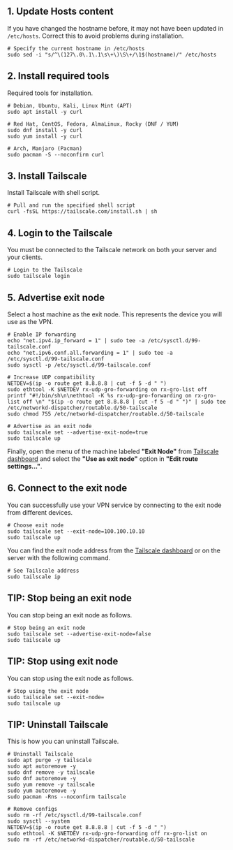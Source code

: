
## 1. Update Hosts content

If you have changed the hostname before, it may not have been updated in `/etc/hosts`. Correct this to avoid problems during installation.

```shell
# Specify the current hostname in /etc/hosts
sudo sed -i "s/^\(127\.0\.1\.1\s\+\)\S\+/\1$(hostname)/" /etc/hosts
```

## 2. Install required tools

Required tools for installation.

```shell
# Debian, Ubuntu, Kali, Linux Mint (APT)
sudo apt install -y curl

# Red Hat, CentOS, Fedora, AlmaLinux, Rocky (DNF / YUM)
sudo dnf install -y curl
sudo yum install -y curl

# Arch, Manjaro (Pacman)
sudo pacman -S --noconfirm curl
```

## 3. Install Tailscale

Install Tailscale with shell script.

```shell
# Pull and run the specified shell script
curl -fsSL https://tailscale.com/install.sh | sh
```

## 4. Login to the Tailscale

You must be connected to the Tailscale network on both your server and your clients.

```shell
# Login to the Tailscale
sudo tailscale login
```

## 5. Advertise exit node

Select a host machine as the exit node. This represents the device you will use as the VPN.

```shell
# Enable IP forwarding
echo "net.ipv4.ip_forward = 1" | sudo tee -a /etc/sysctl.d/99-tailscale.conf
echo "net.ipv6.conf.all.forwarding = 1" | sudo tee -a /etc/sysctl.d/99-tailscale.conf
sudo sysctl -p /etc/sysctl.d/99-tailscale.conf

# Increase UDP compatibility
NETDEV=$(ip -o route get 8.8.8.8 | cut -f 5 -d " ")
sudo ethtool -K $NETDEV rx-udp-gro-forwarding on rx-gro-list off
printf "#!/bin/sh\n\nethtool -K %s rx-udp-gro-forwarding on rx-gro-list off \n" "$(ip -o route get 8.8.8.8 | cut -f 5 -d " ")" | sudo tee /etc/networkd-dispatcher/routable.d/50-tailscale
sudo chmod 755 /etc/networkd-dispatcher/routable.d/50-tailscale

# Advertise as an exit node
sudo tailscale set --advertise-exit-node=true
sudo tailscale up
```

Finally, open the menu of the machine labeled **"Exit Node"** from [Tailscale dashboard](https://login.tailscale.com/admin/machines) and select the **"Use as exit node"** option in **"Edit route settings..."**.

## 6. Connect to the exit node

You can successfully use your VPN service by connecting to the exit node from different devices.

```shell
# Choose exit node
sudo tailscale set --exit-node=100.100.10.10
sudo tailscale up
```

You can find the exit node address from the [Tailscale dashboard](https://login.tailscale.com/admin/machines) or on the server with the following command.

```shell
# See Tailscale address
sudo tailscale ip
```

## TIP: Stop being an exit node

You can stop being an exit node as follows.

```shell
# Stop being an exit node
sudo tailscale set --advertise-exit-node=false
sudo tailscale up
```

## TIP: Stop using exit node

You can stop using the exit node as follows.

```shell
# Stop using the exit node
sudo tailscale set --exit-node=
sudo tailscale up
```

## TIP: Uninstall Tailscale

This is how you can uninstall Tailscale.

```shell
# Uninstall Tailscale
sudo apt purge -y tailscale
sudo apt autoremove -y
sudo dnf remove -y tailscale
sudo dnf autoremove -y
sudo yum remove -y tailscale
sudo yum autoremove -y
sudo pacman -Rns --noconfirm tailscale

# Remove configs
sudo rm -rf /etc/sysctl.d/99-tailscale.conf
sudo sysctl --system
NETDEV=$(ip -o route get 8.8.8.8 | cut -f 5 -d " ")
sudo ethtool -K $NETDEV rx-udp-gro-forwarding off rx-gro-list on
sudo rm -rf /etc/networkd-dispatcher/routable.d/50-tailscale
```
